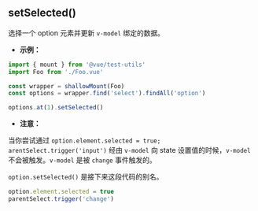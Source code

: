 ## setSelected()

选择一个 option 元素并更新 `v-model` 绑定的数据。

- **示例：**

```js
import { mount } from '@vue/test-utils'
import Foo from './Foo.vue'

const wrapper = shallowMount(Foo)
const options = wrapper.find('select').findAll('option')

options.at(1).setSelected()
```

- **注意：**

当你尝试通过 `option.element.selected = true; arentSelect.trigger('input')` 经由 `v-model` 向 state 设置值的时候，`v-model` 不会被触发。`v-model` 是被 `change` 事件触发的。

`option.setSelected()` 是接下来这段代码的别名。

```js
option.element.selected = true
parentSelect.trigger('change')
```
